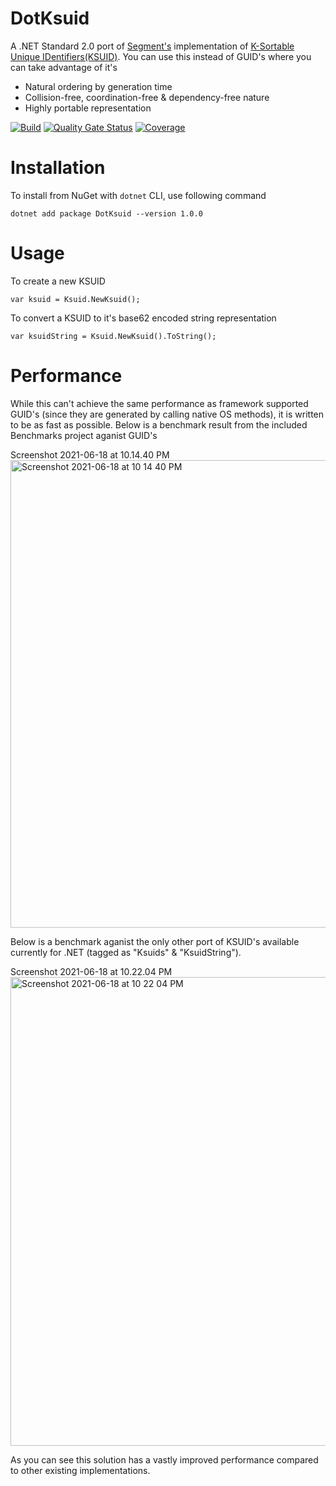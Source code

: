 # DotKsuid

A .NET Standard 2.0 port of [Segment's](https://segment.com/) implementation of [K-Sortable Unique IDentifiers(KSUID)](https://github.com/segmentio/ksuid). You can use this instead of GUID's where you can take advantage of it's

  * Natural ordering by generation time
  * Collision-free, coordination-free & dependency-free nature
  * Highly portable representation

[![Build](https://github.com/viveks7/DotKsuid/actions/workflows/build.yml/badge.svg)](https://github.com/viveks7/DotKsuid/actions/workflows/build.yml)  [![Quality Gate Status](https://sonarcloud.io/api/project_badges/measure?project=viveks7_DotKsuid&metric=alert_status)](https://sonarcloud.io/dashboard?id=viveks7_DotKsuid)  [![Coverage](https://sonarcloud.io/api/project_badges/measure?project=viveks7_DotKsuid&metric=coverage)](https://sonarcloud.io/dashboard?id=viveks7_DotKsuid)

# Installation

To install from NuGet with `dotnet` CLI, use following command

```
dotnet add package DotKsuid --version 1.0.0
```

# Usage

To create a new KSUID

```
var ksuid = Ksuid.NewKsuid();
```

To convert a KSUID to it's base62 encoded string representation

```
var ksuidString = Ksuid.NewKsuid().ToString();
```

# Performance

While this can't achieve the same performance as framework supported GUID's (since they are generated by calling native OS methods), it is written to be as fast as possible. Below is a benchmark result from the included Benchmarks project aganist GUID's

Screenshot 2021-06-18 at 10.14.40 PM<img width="748" alt="Screenshot 2021-06-18 at 10 14 40 PM" src="https://user-images.githubusercontent.com/8578039/122634715-63869600-d0fd-11eb-9258-418bd86ae258.png">

Below is a benchmark aganist the only other port of KSUID's available currently for .NET (tagged as "Ksuids" & "KsuidString").

Screenshot 2021-06-18 at 10.22.04 PM<img width="750" alt="Screenshot 2021-06-18 at 10 22 04 PM" src="https://user-images.githubusercontent.com/8578039/122634740-b6604d80-d0fd-11eb-9b8c-6947ccb2efab.png">

As you can see this solution has a vastly improved performance compared to other existing implementations.

